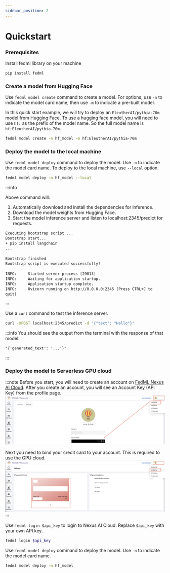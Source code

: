 ```yaml
---
sidebar_position: 2
---
```


# Quickstart
### Prerequisites
Install fedml library on your machine
```bash
pip install fedml
```
### Create a model from Hugging Face
Use `fedml model create` command to create a model. For options, use `-n` to indicate the model card name, 
then use `-m` to indicate a pre-built model.  

In this quick start example, we will try
to deploy an `EleutherAI/pythia-70m` model from Hugging Face. To use a hugging face model, you will need to
use `hf:` as the prefix of the model name. So the full model name is `hf:EleutherAI/pythia-70m`.

```bash
fedml model create -n hf_model -m hf:EleutherAI/pythia-70m
```
### Deploy the model to the local machine
Use `fedml model deploy` command to deploy the model. Use `-n` to indicate the model card name.
To deploy to the local machine, use `--local` option.
```bash
fedml model deploy -n hf_model --local
```
:::info

Above command will:  
1. Automatically download and install the dependencies for inference.  
2. Download the model weights from Hugging Face.
3. Start the model inference server and listen to localhost:2345/predict for requests.

```
Executing bootstrap script ...
Bootstrap start...
+ pip install langchain
...

Bootstrap finished
Bootstrap script is executed successfully!

INFO:     Started server process [29013]
INFO:     Waiting for application startup.
INFO:     Application startup complete.
INFO:     Uvicorn running on http://0.0.0.0:2345 (Press CTRL+C to quit)
```
:::

Use a `curl` command to test the inference server.
```bash
curl -XPOST localhost:2345/predict -d '{"text": "Hello"}'
```


:::info
You should see the output from the terminal with the response of that model.
```
"{'generated_text': '...'}"
```
:::

### Deploy the model to Serverless GPU cloud
:::note
Before you start, you will need to create an account on [FedML Nexus AI Cloud](https://nexus.fedml.ai/home).
After you create an account, you will see an Account Key (API Key) from the profile page.
![getApiKey.jpg](pics%2FgetApiKey.jpg)

Next you need to bind your credit card to your account. This is required to use the GPU cloud.
![payment.jpg](pics%2Fpayment.jpg)
:::

Use `fedml login $api_key` to login to Nexus AI Cloud. Replace `$api_key` with your own API key.
```bash
fedml login $api_key
```
Use `fedml model deploy` command to deploy the model. Use `-n` to indicate the model card name.
```bash
fedml model deploy -n hf_model
```
